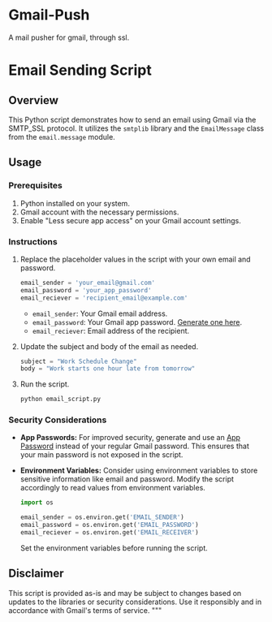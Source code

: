 # Gmail-Push
A mail pusher for gmail, through ssl.


# Email Sending Script

## Overview

This Python script demonstrates how to send an email using Gmail via the SMTP_SSL protocol. It utilizes the `smtplib` library and the `EmailMessage` class from the `email.message` module.

## Usage

### Prerequisites

1. Python installed on your system.
2. Gmail account with the necessary permissions.
3. Enable "Less secure app access" on your Gmail account settings.

### Instructions

1. Replace the placeholder values in the script with your own email and password.

    ```python
    email_sender = 'your_email@gmail.com'
    email_password = 'your_app_password'
    email_reciever = 'recipient_email@example.com'
    ```

    - `email_sender`: Your Gmail email address.
    - `email_password`: Your Gmail app password. [Generate one here](https://myaccount.google.com/apppasswords).
    - `email_reciever`: Email address of the recipient.

2. Update the subject and body of the email as needed.

    ```python
    subject = "Work Schedule Change"
    body = "Work starts one hour late from tomorrow"
    ```

3. Run the script.

    ```bash
    python email_script.py
    ```

### Security Considerations

- **App Passwords:** For improved security, generate and use an [App Password](https://myaccount.google.com/apppasswords) instead of your regular Gmail password. This ensures that your main password is not exposed in the script.

- **Environment Variables:** Consider using environment variables to store sensitive information like email and password. Modify the script accordingly to read values from environment variables.

    ```python
    import os

    email_sender = os.environ.get('EMAIL_SENDER')
    email_password = os.environ.get('EMAIL_PASSWORD')
    email_reciever = os.environ.get('EMAIL_RECEIVER')
    ```

    Set the environment variables before running the script.

## Disclaimer

This script is provided as-is and may be subject to changes based on updates to the libraries or security considerations. Use it responsibly and in accordance with Gmail's terms of service.
"""
